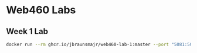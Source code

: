# Web460 Labs

## Week 1 Lab

```bash
docker run --rm ghcr.io/jbraunsmajr/web460-lab-1:master --port "5081:5081"
```
